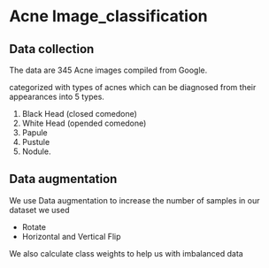 # Acne Image_classification 

## Data collection
The data are 345 Acne images compiled from Google.

categorized with types of acnes which can be diagnosed from their appearances into 5 types. 

1. Black Head (closed comedone)
2. White Head (opended comedone)
4. Papule 
5. Pustule
6. Nodule. 

## Data augmentation
We use Data augmentation to increase the number of samples in our dataset 
we  used 
- Rotate
- Horizontal and Vertical Flip 

We also calculate class weights to help us with imbalanced data

